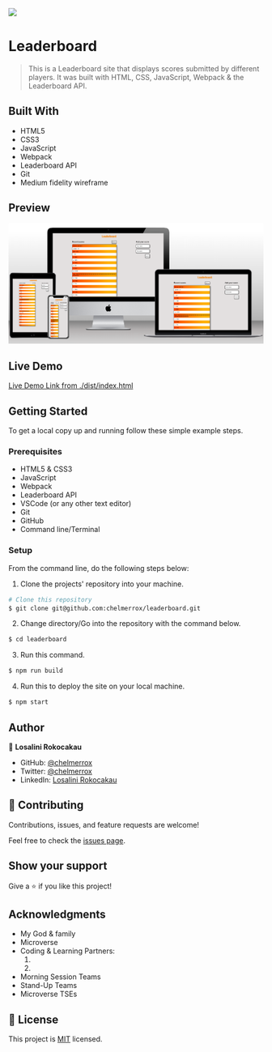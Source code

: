 ![](https://img.shields.io/badge/Microverse-blueviolet)

# Leaderboard

> This is a Leaderboard site that displays scores submitted by different players. It was built with HTML, CSS, JavaScript, Webpack &amp; the Leaderboard API.

## Built With

- HTML5
- CSS3
- JavaScript
- Webpack
- Leaderboard API
- Git
- Medium fidelity wireframe

## Preview

![Website preview](./preview.png)

## Live Demo

[Live Demo Link from ./dist/index.html](https://chelmerrox.github.io/leaderboard/dist/)

## Getting Started

To get a local copy up and running follow these simple example steps.

### Prerequisites

- HTML5 & CSS3 
- JavaScript
- Webpack
- Leaderboard API
- VSCode (or any other text editor)
- Git
- GitHub
- Command line/Terminal

### Setup

From the command line, do the following steps below:

1. Clone the projects' repository into your machine.

```bash
# Clone this repository
$ git clone git@github.com:chelmerrox/leaderboard.git

```
2. Change directory/Go into the repository with the command below.

```bash
$ cd leaderboard

```

3. Run this command.

```bash
$ npm run build

```

4. Run this to deploy the site on your local machine.

```bash
$ npm start

```

## Author

👤 **Losalini Rokocakau**

- GitHub: [@chelmerrox](https://github.com/chelmerrox)
- Twitter: [@chelmerrox](https://twitter.com/chelmerrox)
- LinkedIn: [Losalini Rokocakau](https://linkedin.com/in/losalini-rokocakau)

## 🤝 Contributing

Contributions, issues, and feature requests are welcome!

Feel free to check the [issues page](https://github.com/chelmerrox/leaderboard/issues).

## Show your support

Give a ⭐️ if you like this project!

## Acknowledgments

- My God & family
- Microverse
- Coding & Learning Partners: 
  1. []() 
  2. []() 
- Morning Session Teams
- Stand-Up Teams
- Microverse TSEs

## 📝 License

This project is [MIT](./MIT.md) licensed.
